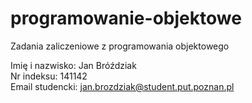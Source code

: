 # programowanie-objektowe
Zadania zaliczeniowe z programowania objektowego

Imię i nazwisko: Jan Bróździak  
Nr indeksu: 141142  
Email studencki: jan.brozdziak@student.put.poznan.pl  
